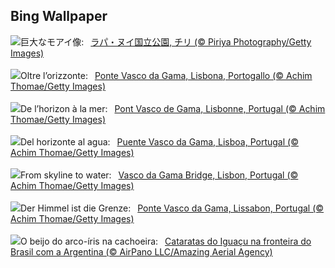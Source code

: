 ## Bing Wallpaper
![](https://www.bing.com/th?id=OHR.RapaNuiSunrise_JA-JP2119516419_UHD.jpg&w=1000)巨大なモアイ像:&nbsp;&ensp;[ラパ・ヌイ国立公園, チリ (© Piriya Photography/Getty Images)](https://www.bing.com/th?id=OHR.RapaNuiSunrise_JA-JP2119516419_UHD.jpg)
<br><br/>
![](https://www.bing.com/th?id=OHR.BridgeLisbon_IT-IT5048654702_UHD.jpg&w=1000)Oltre l’orizzonte:&nbsp;&ensp;[Ponte Vasco da Gama, Lisbona, Portogallo (© Achim Thomae/Getty Images)](https://www.bing.com/th?id=OHR.BridgeLisbon_IT-IT5048654702_UHD.jpg)
<br><br/>
![](https://www.bing.com/th?id=OHR.BridgeLisbon_FR-FR9704936027_UHD.jpg&w=1000)De l’horizon à la mer:&nbsp;&ensp;[Pont Vasco de Gama, Lisbonne, Portugal (© Achim Thomae/Getty Images)](https://www.bing.com/th?id=OHR.BridgeLisbon_FR-FR9704936027_UHD.jpg)
<br><br/>
![](https://www.bing.com/th?id=OHR.BridgeLisbon_ES-ES6670987033_UHD.jpg&w=1000)Del horizonte al agua:&nbsp;&ensp;[Puente Vasco da Gama, Lisboa, Portugal (© Achim Thomae/Getty Images)](https://www.bing.com/th?id=OHR.BridgeLisbon_ES-ES6670987033_UHD.jpg)
<br><br/>
![](https://www.bing.com/th?id=OHR.BridgeLisbon_EN-GB4169546026_UHD.jpg&w=1000)From skyline to water:&nbsp;&ensp;[Vasco da Gama Bridge, Lisbon, Portugal (© Achim Thomae/Getty Images)](https://www.bing.com/th?id=OHR.BridgeLisbon_EN-GB4169546026_UHD.jpg)
<br><br/>
![](https://www.bing.com/th?id=OHR.BridgeLisbon_DE-DE9301189449_UHD.jpg&w=1000)Der Himmel ist die Grenze:&nbsp;&ensp;[Ponte Vasco da Gama, Lissabon, Portugal (© Achim Thomae/Getty Images)](https://www.bing.com/th?id=OHR.BridgeLisbon_DE-DE9301189449_UHD.jpg)
<br><br/>
![](https://www.bing.com/th?id=OHR.IguazuRainbow_PT-BR7775661290_UHD.jpg&w=1000)O beijo do arco-íris na cachoeira:&nbsp;&ensp;[Cataratas do Iguaçu na fronteira do Brasil com a Argentina (© AirPano LLC/Amazing Aerial Agency)](https://www.bing.com/th?id=OHR.IguazuRainbow_PT-BR7775661290_UHD.jpg)
<br><br/>
